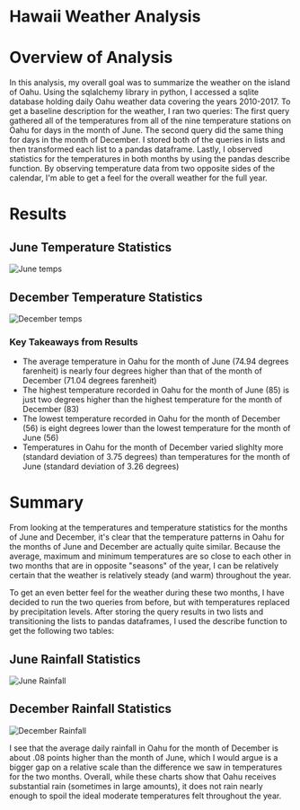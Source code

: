 # Hawaii Weather Analysis

# Overview of Analysis

In this analysis, my overall goal was to summarize the weather on the island of Oahu. Using the sqlalchemy library in python, I accessed a sqlite database holding daily Oahu weather data covering the years 2010-2017. To get a baseline description for the weather, I ran two queries: The first query gathered all of the temperatures from all of the nine temperature stations on Oahu for days in the month of June. The second query did the same thing for days in the month of December.  I stored both of the queries in lists and then transformed each list to a pandas dataframe. Lastly, I observed statistics for the temperatures in both months by using the pandas describe function. By observing temperature data from two opposite sides of the calendar, I'm able to get a feel for the overall weather for the full year.

# Results

## June Temperature Statistics

![June temps](https://user-images.githubusercontent.com/95651156/156652366-9b1d5281-5183-476e-b793-8ce92fbc90d2.png)

## December Temperature Statistics

![December temps](https://user-images.githubusercontent.com/95651156/156652684-29adc424-67c3-42bb-b819-cb60a640cd11.png)

### Key Takeaways from Results

* The average temperature in Oahu for the month of June (74.94 degrees farenheit) is nearly four degrees higher than that of the month of December (71.04 degrees farenheit)
* The highest temperature recorded in Oahu for the month of June (85) is just two degrees higher than the highest temperature for the month of December (83)
* The lowest temperature recorded in Oahu for the month of December (56) is eight degrees lower than the lowest temperature for the month of June (56)
* Temperatures in Oahu for the month of December varied slighlty more (standard deviation of 3.75 degrees) than temperatures for the month of June (standard deviation of 3.26 degrees)

# Summary

From looking at the temperatures and temperature statistics for the months of June and December, it's clear that the temperature patterns in Oahu for the months of June and December are actually quite similar. Because the average, maximum and minimum temperatures are so close to each other in two months that are in opposite "seasons" of the year, I can be relatively certain that the weather is relatively steady (and warm) throughout the year. 

To get an even better feel for the weather during these two months, I have decided to run the two queries from before, but with temperatures replaced by precipitation levels. After storing the query results in two lists and transitioning the lists to pandas dataframes, I used the describe function to get the following two tables:

## June Rainfall Statistics

![June Rainfall](https://user-images.githubusercontent.com/95651156/156684771-8496c12f-2767-4a80-8f79-e5fc1d1a5fcd.png)

## December Rainfall Statistics

![December Rainfall](https://user-images.githubusercontent.com/95651156/156684817-736f3ab5-ae23-4140-9284-6e7017907455.png)

I see that the average daily rainfall in Oahu for the month of December is about .08 points higher than the month of June, which I would argue is a bigger gap on a relative scale than the difference we saw in temperatures for the two months. Overall, while these charts show that Oahu receives substantial rain (sometimes in large amounts), it does not rain nearly enough to spoil the ideal moderate temperatures felt throughout the year.



